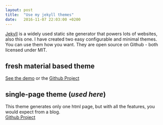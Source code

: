 ```yaml
---
layout: post
title:  "Use my jekyll themes"
date:   2016-11-07 22:03:00 +0200
---
```


[Jekyll](http://jekyllrb.com/) is a widely used static site generator that powers lots of websites, also this one.
I have created two easy configurable and minimal themes. You can use them how you want. They are open source on Github - both licensed under MIT.

## fresh material based theme
[See the demo](http://himsel.me/material-theme/) or the [Github Project](https://github.com/lukas-h/material-theme)

## single-page theme (*used here*)
This theme generates only one html page, but with all the features, you would expect from a blog.  
[Github Project](https://github.com/lukas-h/onepage) 
